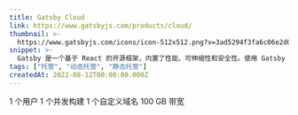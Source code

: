 ```yaml
---
title: Gatsby Cloud
link: https://www.gatsbyjs.com/products/cloud/
thumbnail: >-
  https://www.gatsbyjs.com/icons/icon-512x512.png?v=3ad5294f3fa6c06e2d07ab07c76df2cf
snippet: >-
  Gatsby 是一个基于 React 的开源框架，内置了性能、可伸缩性和安全性。使用 Gatsby Cloud 可以 1000 倍更快地协作、构建和部署。
tags: ["托管", "动态托管", "静态托管"]
createdAt: 2022-08-12T00:00:00.000Z
---
```

1 个用户
1 个并发构建
1 个自定义域名
100 GB 带宽
